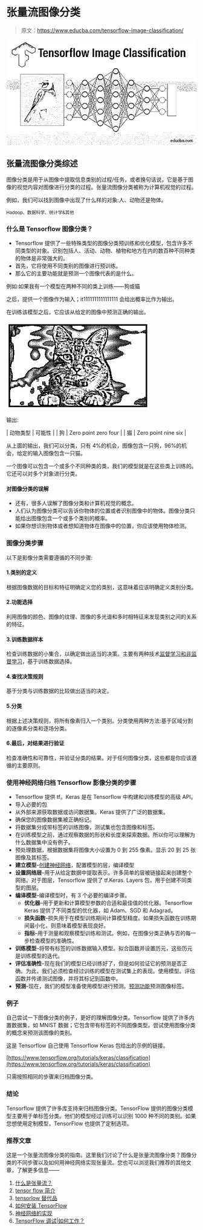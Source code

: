 # 张量流图像分类

> 原文：<https://www.educba.com/tensorflow-image-classification/>

![Tensorflow Image Classification](img/163b8b4e4786bdb1cae9f80134715670.png)



## 张量流图像分类综述

图像分类是用于从图像中提取信息类别的过程/任务，或者换句话说，它是基于图像的视觉内容对图像进行分类的过程。张量流图像分类被称为计算机视觉的过程。

例如，我们可以找到图像中出现了什么样的对象:人、动物还是物体。

<small>Hadoop、数据科学、统计学&其他</small>

### 什么是 Tensorflow 图像分类？

*   Tensorflow 提供了一些特殊类型的图像分类预训练和优化模型，包含许多不同类型的对象。识别包括人、活动、动物、植物和地方在内的数百种不同种类的物体是非常强大的。
*   首先，它将使用不同类别的图像进行预训练。
*   那么它的主要功能就是预测一个图像代表的是什么。

例如:如果我有一个模型在两种不同的类上训练——狗或猫

之后，提供一个图像作为输入；it1111111111111111 会给出概率比作为输出。

在训练该模型之后，它应该从给定的图像中预测正确的输出。

![Dog or Cat](img/c17c1f8bf8bbdc9467dd207e84a5464d.png)



输出:

| 动物类型 | 可能性 |
| 狗 | Zero point zero four |
| 猫 | Zero point nine six |

从上面的输出，我们可以分类，只有 4%的机会，图像包含一只狗，96%的机会，给定的输入图像包含一只猫。

一个图像可以包含一个或多个不同种类的类，我们的模型就是在这些类上训练的。它还可以对多个对象进行分类。

#### 对图像分类的误解

*   还有，很多人误解了图像分类和计算机视觉的概念。
*   人们认为图像分类可以告诉你物体的位置或者识别图像中的物体。图像分类只能给出图像包含一个或多个类别的概率。
*   如果你想识别物体或者想知道物体在图像中的位置，你应该使用物体检测。

### 图像分类步骤

以下是影像分类需要遵循的不同步骤:

#### 1.类别的定义

根据图像数据的目标和特征明确定义您的类别，这意味着应该明确定义类别分类。

#### 2.功能选择

利用图像的颜色、图像的纹理、图像的多光谱和多时相特征来发现类别之间的关系的特征。

#### 3.训练数据样本

检查训练数据的小集合，以确定做出适当的决策。主要有两种技术[监督学习和非监督学习](https://www.educba.com/supervised-learning-vs-unsupervised-learning/)，基于训练数据选择。

#### 4.查找决策规则

基于分类与训练数据的比较做出适当的决定。

#### 5.分类

根据上述决策规则，将所有像素归入一个类别。分类使用两种方法:基于区域分割的逐像素分类和逐场分类。

#### 6.最后，对结果进行验证

检查准确性和可靠性，并验证分类的结果。对于任何图像分类，这些都是你应该遵循的主要原则。

### 使用神经网络归档 Tensorflow 影像分类的步骤

*   Tensorflow 提供 tf。Keras 是在 Tensorflow 中构建和训练模型的高级 API。
*   导入必要的包
*   从外部来源获取数据或访问数据集。Keras 提供了广泛的数据集。
*   确保您的图像数据集被正确标记。
*   将数据集分成带标签的训练图像，测试集也包含图像和标签。
*   在训练模型之前，通过观察数据的形状和长度来探索数据。所以你可以理解为什么数据集中没有例子。
*   预处理数据，根据数据集将图像大小设置为 0 到 255 像素。显示 20 到 25 张图像及其标签。
*   **建立模型**–[创建神经网络](https://www.educba.com/what-is-neural-networks/)，配置模型的层，编译模型
*   **设置网络层**–用于从给定数据中提取表示。许多简单的层被链接起来创建整个网络。对于图层，Tensorflow 提供了 tf.Keras. Layers 包，用于创建不同类型的图层。
*   **编译模型**–编译模型时，有 3 个必要的编译步骤。
    *   **优化器**–用于更新和计算模型参数的合适和最佳值的优化器。Tensorflow Keras 提供了不同类型的优化器，如 Adam、SGD 和 Adagrad。
    *   **损失函数**–损失用于在模型训练期间计算模型精度。如果损失函数在训练期间最小化，则意味着模型表现良好。
    *   **指标**–用于测量和观察模型训练和测试。例如，在图像分类正确与否的每一步检查模型的准确性。
*   **训练模型**–将带有标签的训练数据输入模型。拟合函数并设置历元，这些历元是训练模型的迭代。
*   **评估准确性**–现在我们的模型已经训练好了，但是如何验证它的预测是否正确。为此，我们必须检查经过训练的模型在测试集上的表现。使用模型。评估函数并传递测试图像，并将其标记到函数中。
*   **预测**–现在，我们的模型准备使用模型进行预测。[预测功能](https://www.educba.com/predict-function-in-r/)预测图像标签。

### 例子

自己尝试一下图像分类的例子，更好的理解图像分类。Tensorflow 提供了许多内置数据集，如 MNIST 数据；它包含带有标签的不同图像类型。尝试使用图像分类的概念来预测该图像的类别。

这是 Tensorflow 自己使用 Tensorflow Keras 包给出的示例的链接。

[https://www.tensorflow.org/tutorials/keras/classification](https://www.tensorflow.org/tutorials/keras/classification)

只需按照相同的步骤来归档图像分类。

### 结论

Tensorflow 提供了许多库支持来归档图像分类。TensorFlow 提供的图像分类模型主要用于单标签分类。他们的模型经过训练可以识别 1000 种不同的类别。如果您想使用定制模型，TensorFlow 也提供了定制选项。

### 推荐文章

这是一个张量流图像分类的指南。这里我们讨论了什么是张量流图像分类？图像分类的不同步骤以及如何用神经网络实现张量流。您也可以浏览我们推荐的其他文章，了解更多信息——

1.  [什么是张量流？](https://www.educba.com/what-is-tensorflow/)
2.  [tensor flow 简介](https://www.educba.com/introduction-to-tensorflow/)
3.  [tensorlow 替代品](https://www.educba.com/tensorflow-alternatives/)
4.  [如何安装 TensorFlow](https://www.educba.com/install-tensorflow/)
5.  [神经网络的实现](https://www.educba.com/implementation-of-neural-networks/)
6.  [TensorFlow 调试|如何工作？](https://www.educba.com/tensorflow-debugging/)





